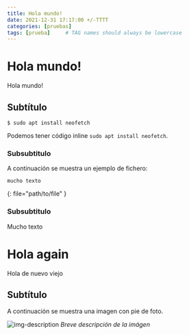 ```yaml
---
title: Hola mundo!
date: 2021-12-31 17:17:00 +/-TTTT
categories: [pruebas]
tags: [prueba]     # TAG names should always be lowercase
---
```


# Hola mundo!
Hola mundo!

## Subtítulo

```console
$ sudo apt install neofetch
```

Podemos tener código inline `sudo apt install neofetch`.

### Subsubtitulo

A continuación se muestra un ejemplo de fichero:

```shell
mucho texto
```
{: file="path/to/file" }

### Subsubtitulo

Mucho texto

# Hola again

Hola de nuevo viejo

## Subtítulo

A continuación se muestra una imagen con pie de foto.

![img-description](https://pbs.twimg.com/profile_images/1438905642262175753/kesiMZxW_400x400.jpg)
_Breve descripción de la imágen_